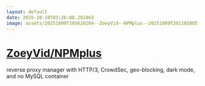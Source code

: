 ```yaml
---
layout: default
date: 2025-10-10T03:26:08.292463
image: assets/20251009T195620204--ZoeyVid--NPMplus--20251009T201105805--cropped.png
---
```


# [ZoeyVid/NPMplus](https://github.com/ZoeyVid/NPMplus)

reverse proxy manager with HTTP/3, CrowdSec, geo-blocking, dark mode, and no MySQL container
